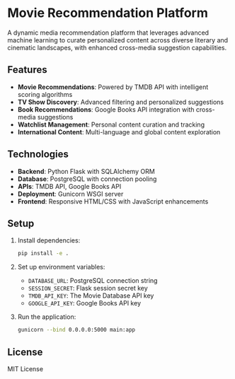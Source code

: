 # Movie Recommendation Platform

A dynamic media recommendation platform that leverages advanced machine learning to curate personalized content across diverse literary and cinematic landscapes, with enhanced cross-media suggestion capabilities.

## Features

- **Movie Recommendations**: Powered by TMDB API with intelligent scoring algorithms
- **TV Show Discovery**: Advanced filtering and personalized suggestions
- **Book Recommendations**: Google Books API integration with cross-media suggestions
- **Watchlist Management**: Personal content curation and tracking
- **International Content**: Multi-language and global content exploration

## Technologies

- **Backend**: Python Flask with SQLAlchemy ORM
- **Database**: PostgreSQL with connection pooling
- **APIs**: TMDB API, Google Books API
- **Deployment**: Gunicorn WSGI server
- **Frontend**: Responsive HTML/CSS with JavaScript enhancements

## Setup

1. Install dependencies:
   ```bash
   pip install -e .
   ```

2. Set up environment variables:
   - `DATABASE_URL`: PostgreSQL connection string
   - `SESSION_SECRET`: Flask session secret key
   - `TMDB_API_KEY`: The Movie Database API key
   - `GOOGLE_API_KEY`: Google Books API key

3. Run the application:
   ```bash
   gunicorn --bind 0.0.0.0:5000 main:app
   ```

## License

MIT License